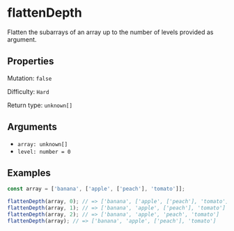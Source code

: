 # flattenDepth

Flatten the subarrays of an array up to the number of levels provided as argument.

## Properties

Mutation: `false`

Difficulty: `Hard`

Return type: `unknown[]`

## Arguments

- `array: unknown[]`
- `level: number = 0`

## Examples

```typescript
const array = ['banana', ['apple', ['peach'], 'tomato']];

flattenDepth(array, 0); // => ['banana', ['apple', ['peach'], 'tomato']]
flattenDepth(array, 1); // => ['banana', 'apple', ['peach'], 'tomato']
flattenDepth(array, 2); // => ['banana', 'apple', 'peach', 'tomato']
flattenDepth(array); // => ['banana', 'apple', ['peach'], 'tomato']
```
